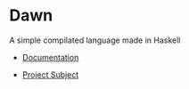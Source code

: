# Dawn

A simple compilated language made in Haskell

* [Documentation](documentation/DOCUMENTATION.md)

* [Project Subject](subject.pdf)

